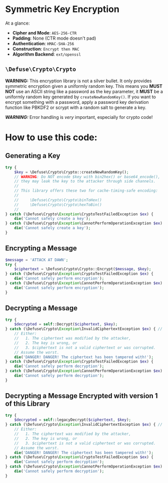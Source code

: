 Symmetric Key Encryption
========================

At a glance:

* **Cipher and Mode**: `AES-256-CTR`
* **Padding**: None (CTR mode doesn't pad)
* **Authentication**: `HMAC-SHA-256`
* **Construction**: `Encrypt then MAC`
* **Algorithm Backend**: `ext/openssl`

## `\Defuse\Crypto\Crypto`

**WARNING:** This encryption library is not a silver bullet. It only provides
symmetric encryption given a uniformly random key. This means you **MUST NOT**
use an ASCII string like a password as the key parameter, it **MUST** be
a uniformly random key generated by `createNewRandomKey()`. If you want to
encrypt something with a password, apply a password key derivation function
like PBKDF2 or scrypt with a random salt to generate a key.

***WARNING:*** Error handling is *very* important, especially for crypto code! 

How to use this code:
=====================

Generating a Key
----------------

```php
try {
    $key = \Defuse\Crypto\Crypto::createNewRandomKey();
    // WARNING: Do NOT encode $key with bin2hex() or base64_encode(),
    // they may leak the key to the attacker through side channels.
    // 
    // This library offers these two for cache-timing-safe encoding:
    //
    //     \Defuse\Crypto\Crypto\binToHex()
    //     \Defuse\Crypto\Crypto\hexToBin()
    //
} catch (\Defuse\Crypto\Exception\CryptoTestFailedException $ex) {
    die('Cannot safely create a key');
} catch (\Defuse\Crypto\Exception\CannotPerformOperationException $ex) {
    die('Cannot safely create a key');
}
```

Encrypting a Message
--------------------

```php
$message = 'ATTACK AT DAWN';
try {
    $ciphertext = \Defuse\Crypto\Crypto::Encrypt($message, $key);
} catch (\Defuse\Crypto\Exception\CryptoTestFailedException $ex) {
    die('Cannot safely perform encryption');
} catch (\Defuse\Crypto\Exception\CannotPerformOperationException $ex) {
    die('Cannot safely perform encryption');
}
```

Decrypting a Message
--------------------

```php
try {
    $decrypted = self::Decrypt($ciphertext, $key);
} catch (\Defuse\Crypto\Exception\InvalidCiphertextException $ex) { // VERY IMPORTANT
    // Either:
    //   1. The ciphertext was modified by the attacker,
    //   2. The key is wrong, or
    //   3. $ciphertext is not a valid ciphertext or was corrupted.
    // Assume the worst.
    die('DANGER! DANGER! The ciphertext has been tampered with!');
} catch (\Defuse\Crypto\Exception\CryptoTestFailedException $ex) {
    die('Cannot safely perform decryption');
} catch (\Defuse\Crypto\Exception\CannotPerformOperationException $ex) {
    die('Cannot safely perform decryption');
}
```



Decrypting a Message Encrypted with version 1 of this Library
-------------------------------------------------------------

```php
try {
    $decrypted = self::legacyDecrypt($ciphertext, $key);
} catch (\Defuse\Crypto\Exception\InvalidCiphertextException $ex) { // VERY IMPORTANT
    // Either:
    //   1. The ciphertext was modified by the attacker,
    //   2. The key is wrong, or
    //   3. $ciphertext is not a valid ciphertext or was corrupted.
    // Assume the worst.
    die('DANGER! DANGER! The ciphertext has been tampered with!');
} catch (\Defuse\Crypto\Exception\CryptoTestFailedException $ex) {
    die('Cannot safely perform decryption');
} catch (\Defuse\Crypto\Exception\CannotPerformOperationException $ex) {
    die('Cannot safely perform decryption');
}
```

